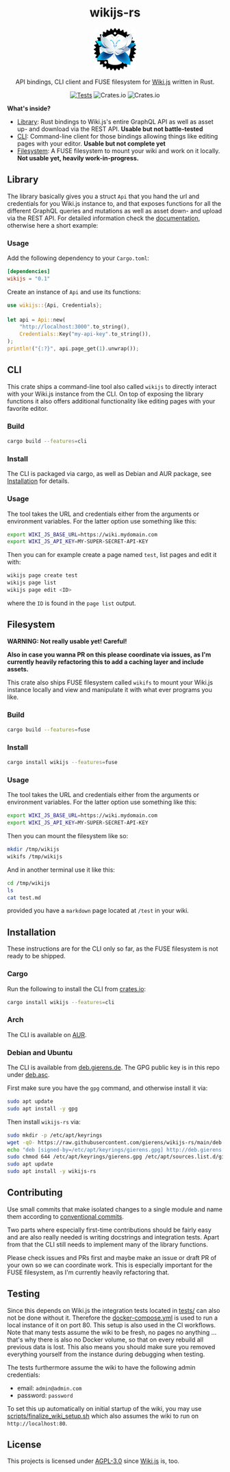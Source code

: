<div align="center">

# wikijs-rs

![](https://raw.githubusercontent.com/gierens/wikijs-rs/main/logo/logo-small.png)

API bindings, CLI client and FUSE filesystem for [Wiki.js](https://js.wiki/)
written in Rust.

[![Tests](https://github.com/gierens/wikijs-rs/actions/workflows/testing.yml/badge.svg)](https://github.com/gierens/wikijs-rs/actions/workflows/testing.yml)
![Crates.io](https://img.shields.io/crates/v/wikijs?link=https://crates.io/crates/wikijs)
![Crates.io](https://img.shields.io/crates/l/wikijs?link=https://crates.io/crates/wikijs)

</div>

**What's inside?**
- [Library](#library): Rust bindings to Wiki.js's entire GraphQL API as well
  as asset up- and download via the REST API.
  **Usable but not battle-tested**
- [CLI](#cli): Command-line client for those bindings allowing things like
  editing pages with your editor.
  **Usable but not complete yet**
- [Filesystem](#filesystem): A FUSE filesystem to mount your wiki and work on it locally.
  **Not usable yet, heavily work-in-progress.**

## Library

The library basically gives you a struct `Api` that you hand the url and
credentials for you Wiki.js instance to, and that exposes functions for all
the different GraphQL queries and mutations as well as asset down- and upload
via the REST API. For detailed information check the
[documentation](https://docs.rs/wikijs), otherwise here a short example:

### Usage

Add the following dependency to your `Cargo.toml`:
```toml
[dependencies]
wikijs = "0.1"
```
Create an instance of `Api` and use its functions:
```rust
use wikijs::{Api, Credentials};

let api = Api::new(
    "http://localhost:3000".to_string(),
    Credentials::Key("my-api-key".to_string()),
);
println!("{:?}", api.page_get(1).unwrap());

```
## CLI

This crate ships a command-line tool also called `wikijs` to directly interact
with your Wiki.js instance from the CLI. On top of exposing the library
functions it also offers additional functionality like editing pages with
your favorite editor.

### Build
```bash
cargo build --features=cli
```

### Install
The CLI is packaged via cargo, as well as Debian and AUR package, see
[Installation](#installation) for details.

### Usage
The tool takes the URL and credentials either from the arguments or
environment variables. For the latter option use something like this:
```bash
export WIKI_JS_BASE_URL=https://wiki.mydomain.com
export WIKI_JS_API_KEY=MY-SUPER-SECRET-API-KEY
```
Then you can for example create a page named `test`, list pages and edit
it with:
```bash
wikijs page create test
wikijs page list
wikijs page edit <ID>
```
where the `ID` is found in the `page list` output.

## Filesystem

**WARNING: Not really usable yet! Careful!**

**Also in case you wanna PR on
this please coordinate via issues, as I'm currently heavily refactoring this
to add a caching layer and include assets.**

This crate also ships FUSE filesystem called `wikifs` to mount your Wiki.js
instance locally and view and manipulate it with what ever programs you like.


### Build
```bash
cargo build --features=fuse
```

### Install
```bash
cargo install wikijs --features=fuse
```

### Usage
The tool takes the URL and credentials either from the arguments or
environment variables. For the latter option use something like this:
```bash
export WIKI_JS_BASE_URL=https://wiki.mydomain.com
export WIKI_JS_API_KEY=MY-SUPER-SECRET-API-KEY
```
Then you can mount the filesystem like so:
```bash
mkdir /tmp/wikijs
wikifs /tmp/wikijs
```
And in another terminal use it like this:
```bash
cd /tmp/wikijs
ls
cat test.md
```
provided you have a `markdown` page located at `/test` in your wiki.

## Installation
These instructions are for the CLI only so far, as the FUSE filesystem is not
ready to be shipped.

### Cargo
Run the following to install the CLI from [crates.io](https://crates.io):
```bash
cargo install wikijs --features=cli
```

### Arch
The CLI is available on [AUR](https://aur.archlinux.org/packages/wikijs-rs).

### Debian and Ubuntu
The CLI is available from [deb.gierens.de](http://deb.gierens.de). The GPG
public key is in this repo under [deb.asc](/deb.asc).

First make sure you have the `gpg` command, and otherwise install it via:

```bash
sudo apt update
sudo apt install -y gpg
```

Then install `wikijs-rs` via:

```bash
sudo mkdir -p /etc/apt/keyrings
wget -qO- https://raw.githubusercontent.com/gierens/wikijs-rs/main/deb.asc | sudo gpg --dearmor -o /etc/apt/keyrings/gierens.gpg
echo "deb [signed-by=/etc/apt/keyrings/gierens.gpg] http://deb.gierens.de stable main" | sudo tee /etc/apt/sources.list.d/gierens.list
sudo chmod 644 /etc/apt/keyrings/gierens.gpg /etc/apt/sources.list.d/gierens.list
sudo apt update
sudo apt install -y wikijs-rs
```

## Contributing
Use small commits that make isolated changes to a single module and name them
according to [conventional commits](https://www.conventionalcommits.org/).

Two parts where especially first-time contributions should be fairly easy and
are also really needed is writing docstrings and integration tests. Apart from
that the CLI still needs to implement many of the library functions.

Please check issues and PRs first and maybe make an issue or draft PR of your
own so we can coordinate work. This is especially important for the FUSE
filesystem, as I'm currently heavily refactoring that.

## Testing
Since this depends on Wiki.js the integration tests located in [tests/](tests)
can also not be done without it. Therefore the
[docker-compose.yml](docker-compose.yml) is used to run a local instance of it
on port 80. This setup is also used in the CI workflows. Note that many tests
assume the wiki to be fresh, no pages no anything ... that's why there is also
no Docker volume, so that on every rebuild all previous data is lost. This also
means you should make sure you removed everything yourself from the instance
during debugging when testing.

The tests furthermore assume the wiki to have the following admin credentials:
- email: `admin@admin.com`
- password: `password`

To set this up automatically on initial startup of the wiki, you may use
[scripts/finalize_wiki_setup.sh](scripts/finalize_wiki_setup.sh) which also
assumes the wiki to run on `http://localhost:80`.

## License
This projects is licensed under [AGPL-3.0](/LICENSE) since
[Wiki.js](https://github.com/requarks/wiki) is, too.
